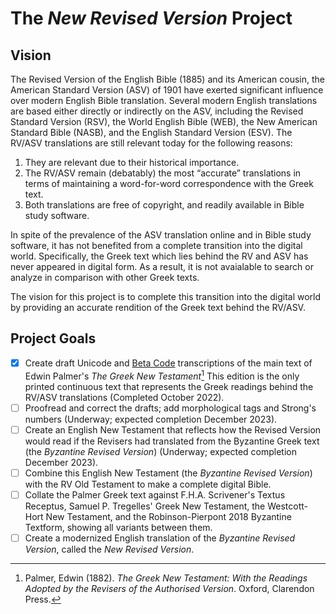 # The ***New Revised Version*** Project

## Vision

The Revised Version of the English Bible (1885) and its American cousin, the American Standard Version (ASV) of 1901 have exerted significant influence over modern English Bible translation. Several modern English translations are based either directly or indirectly on the ASV, including the Revised Standard Version (RSV), the World English Bible (WEB), the New American Standard Bible (NASB), and the English Standard Version (ESV). The RV/ASV translations are still relevant today for the following reasons:

1. They are relevant due to their historical importance.
2. The RV/ASV remain (debatably) the most “accurate” translations in terms of maintaining a word-for-word correspondence with the Greek text.
3. Both translations are free of copyright, and readily available in Bible study software.

In spite of the prevalence of the ASV translation online and in Bible study software, it has not benefited from a complete transition into the digital world. Specifically, the Greek text which lies behind the RV and ASV has never appeared in digital form. As a result, it is not avaialable to search or analyze in comparison with other Greek texts.

The vision for this project is to complete this transition into the digital world by providing an accurate rendition of the Greek text behind the RV/ASV.

## Project Goals
- [x] Create draft Unicode and [Beta Code](http://stephanus.tlg.uci.edu/encoding/BCM.pdf) transcriptions of the main text of Edwin Palmer's *The Greek New Testament*[^1] This edition is the only printed continuous text that represents the Greek readings behind the RV/ASV translations (Completed October 2022).
- [ ] Proofread and correct the drafts; add morphological tags and Strong's numbers (Underway; expected completion December 2023).
- [ ] Create an English New Testament that reflects how the Revised Version would read if the Revisers had translated from the Byzantine Greek text (the *Byzantine Revised Version*) (Underway; expected completion December 2023).
- [ ] Combine this English New Testament (the *Byzantine Revised Version*) with the RV Old Testament to make a complete digital Bible.
- [ ] Collate the Palmer Greek text against F.H.A. Scrivener's Textus Receptus, Samuel P. Tregelles' Greek New Testament, the Westcott-Hort New Testament, and the Robinson-Pierpont 2018 Byzantine Textform, showing all variants between them.
- [ ] Create a modernized English translation of the *Byzantine Revised Version*, called the *New Revised Version*.

[^1]: Palmer, Edwin (1882). *The Greek New Testament: With the Readings Adopted by the Revisers of the Authorised Version*. Oxford, Clarendon Press.
